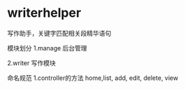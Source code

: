 # writerhelper
写作助手，关键字匹配相关段精华语句

模块划分
1.manage 后台管理

2.writer 写作模块


命名规范
1.controller的方法
home,list, add, edit, delete, view

